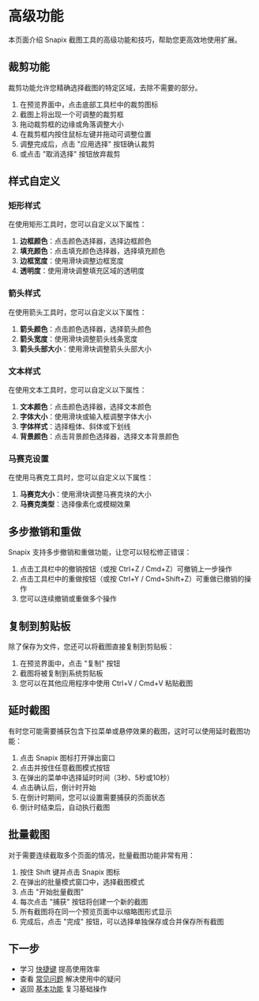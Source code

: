 # 高级功能

本页面介绍 Snapix 截图工具的高级功能和技巧，帮助您更高效地使用扩展。

## 裁剪功能

裁剪功能允许您精确选择截图的特定区域，去除不需要的部分。

1. 在预览界面中，点击底部工具栏中的裁剪图标
2. 截图上将出现一个可调整的裁剪框
3. 拖动裁剪框的边缘或角落调整大小
4. 在裁剪框内按住鼠标左键并拖动可调整位置
5. 调整完成后，点击 "应用选择" 按钮确认裁剪
6. 或点击 "取消选择" 按钮放弃裁剪

## 样式自定义

### 矩形样式

在使用矩形工具时，您可以自定义以下属性：

1. **边框颜色**：点击颜色选择器，选择边框颜色
2. **填充颜色**：点击填充颜色选择器，选择填充颜色
3. **边框宽度**：使用滑块调整边框宽度
4. **透明度**：使用滑块调整填充区域的透明度

### 箭头样式

在使用箭头工具时，您可以自定义以下属性：

1. **箭头颜色**：点击颜色选择器，选择箭头颜色
2. **箭头宽度**：使用滑块调整箭头线条宽度
3. **箭头头部大小**：使用滑块调整箭头头部大小

### 文本样式

在使用文本工具时，您可以自定义以下属性：

1. **文本颜色**：点击颜色选择器，选择文本颜色
2. **字体大小**：使用滑块或输入框调整字体大小
3. **字体样式**：选择粗体、斜体或下划线
4. **背景颜色**：点击背景颜色选择器，选择文本背景颜色

### 马赛克设置

在使用马赛克工具时，您可以自定义以下属性：

1. **马赛克大小**：使用滑块调整马赛克块的大小
2. **马赛克类型**：选择像素化或模糊效果

## 多步撤销和重做

Snapix 支持多步撤销和重做功能，让您可以轻松修正错误：

1. 点击工具栏中的撤销按钮（或按 Ctrl+Z / Cmd+Z）可撤销上一步操作
2. 点击工具栏中的重做按钮（或按 Ctrl+Y / Cmd+Shift+Z）可重做已撤销的操作
3. 您可以连续撤销或重做多个操作

## 复制到剪贴板

除了保存为文件，您还可以将截图直接复制到剪贴板：

1. 在预览界面中，点击 "复制" 按钮
2. 截图将被复制到系统剪贴板
3. 您可以在其他应用程序中使用 Ctrl+V / Cmd+V 粘贴截图

## 延时截图

有时您可能需要捕获包含下拉菜单或悬停效果的截图，这时可以使用延时截图功能：

1. 点击 Snapix 图标打开弹出窗口
2. 点击并按住任意截图模式按钮
3. 在弹出的菜单中选择延时时间（3秒、5秒或10秒）
4. 点击确认后，倒计时开始
5. 在倒计时期间，您可以设置需要捕获的页面状态
6. 倒计时结束后，自动执行截图

## 批量截图

对于需要连续截取多个页面的情况，批量截图功能非常有用：

1. 按住 Shift 键并点击 Snapix 图标
2. 在弹出的批量模式窗口中，选择截图模式
3. 点击 "开始批量截图"
4. 每次点击 "捕获" 按钮将创建一个新的截图
5. 所有截图将在同一个预览页面中以缩略图形式显示
6. 完成后，点击 "完成" 按钮，可以选择单独保存或合并保存所有截图

## 下一步

- 学习 [快捷键](shortcuts.html) 提高使用效率
- 查看 [常见问题](../faq/index.html) 解决使用中的疑问
- 返回 [基本功能](basic-features.html) 复习基础操作 